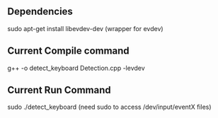 ## Dependencies
sudo apt-get install libevdev-dev (wrapper for evdev)

## Current Compile command
g++ -o detect_keyboard Detection.cpp -levdev

## Current Run Command
sudo ./detect_keyboard (need sudo to access /dev/input/eventX files)